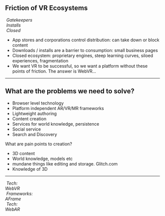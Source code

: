 

## Friction of VR Ecosystems

<div class="captioned-image-row">
  <div>
    <img data-src="media/img/gatekeeper.png">
    <i>Gatekeepers</i>
  </div>
  <div>
    <img data-src="media/img/downloads-installs.png">
    <i>Installs</i>
  </div>
  <div>
    <img data-src="media/img/closed-door.png">
    <i>Closed</i>
  </div>
</div>

<!-- NOTES -->
- App stores and corporations control distribution: can take down or block content
- Downloads / installs are a barrier to consumption: small business pages
- Closed ecosystem: proprietary engines, steep learning curves, siloed experiences, fragmentation
- We want VR to be successful, so we want a platform without these points of friction. The answer is WebVR...

------
<!-- .slide: data-background="resources/textures/background-radial.jpeg" -->

## What are the problems we need to solve?

- Browser level technology
- Platform independent AR/VR/MR frameworks 
- Lightweight authoring
- Content creation 
- Services for world knowledge, persistence
- Social service
- Search and Discovery
<!-- NOTES -->

What are pain points to creation?
- 3D content
- World knowledge, models etc
- mundane things like editing and storage. Glitch.com
- Knowledge of 3D

------
<!-- .slide: data-background="resources/textures/background-radial.jpeg" -->

<div class="captioned-image-row">
  <div>
    <img class="plain" data-src="media/img/webvr.png">
    <i>Tech:<br> WebVR</i>
  </div>
  <div>
    <img class="plain" data-src="media/img/aframe-logo-rendered.png">
    <i>Frameworks:<br>AFrame</i>
  </div>
  <div>
    <img class="plain" data-src="resources/textures/arShadows-circ.png">
    <i>Tech:<br> WebAR</i>
  </div>


</div>
